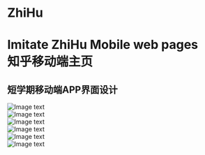 # ZhiHu
Imitate ZhiHu Mobile web pages<br>
知乎移动端主页
====
短学期移动端APP界面设计
----
![Image text](https://github.com/WithLei/ZhiHu/blob/master/shows/1.png)
<br>
![Image text](https://github.com/WithLei/ZhiHu/blob/master/shows/2.png)
<br>
![Image text](https://github.com/WithLei/ZhiHu/blob/master/shows/3.png)
<br>
![Image text](https://github.com/WithLei/ZhiHu/blob/master/shows/4.png)
<br>
![Image text](https://github.com/WithLei/ZhiHu/blob/master/shows/5.png)
<br>
![Image text](https://github.com/WithLei/ZhiHu/blob/master/shows/6.png)
